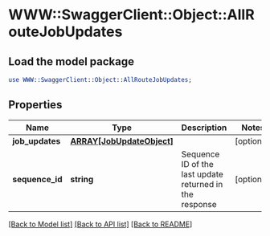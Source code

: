 # WWW::SwaggerClient::Object::AllRouteJobUpdates

## Load the model package
```perl
use WWW::SwaggerClient::Object::AllRouteJobUpdates;
```

## Properties
Name | Type | Description | Notes
------------ | ------------- | ------------- | -------------
**job_updates** | [**ARRAY[JobUpdateObject]**](JobUpdateObject.md) |  | [optional] 
**sequence_id** | **string** | Sequence ID of the last update returned in the response | [optional] 

[[Back to Model list]](../README.md#documentation-for-models) [[Back to API list]](../README.md#documentation-for-api-endpoints) [[Back to README]](../README.md)


